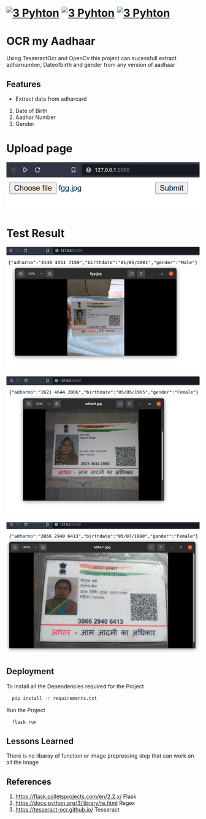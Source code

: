 
# [![3 Pyhton](https://img.shields.io/badge/Pyhton-3-yellow)]() [![3 Pyhton](https://img.shields.io/badge/Tesseract-4-blue)]() [![3 Pyhton](https://img.shields.io/badge/Flask-2-blue)]()
# OCR my Aadhaar
Using TesseractOcr and OpenCv this project can sucessfull extract adharnumber, Dateofbirth and gender from any version of aadhaar 

## Features

- Extract data from adharcard 
1) Date of Birth
2) Aadhar Number
3) Gender

# Upload page
![alt dashboard](ImageTesseract/dashboard.png)

# Test Result 
![alt dashboard](ImageTesseract/Test3.png)


![alt dashboard](ImageTesseract/test2.png)


![alt dashboard](ImageTesseract/Test1.png)

## Deployment

To Install all the Dependencies required for the Project

```bash
  pip install -r requirements.txt
```

Run the Project

```bash
  flask run
```

## Lessons Learned
There is no libaray of function or image preprossing step that can work on all the image 

## References
1. https://flask.palletsprojects.com/en/2.2.x/ Flask
2. https://docs.python.org/3/library/re.html Regex
3. https://tesseract-ocr.github.io/ Tesseract
